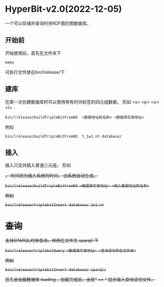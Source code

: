# HyperBit-v2.0(2022-12-05)
一个可以存储并查询时序RDF图的图数据库。
## 开始前
开始使用前，首先在文件夹下
``` shell 
make
```
可执行文件放在bin/lrelease/下
## 建库
在第一次创建数据库时可以使用带有时间标签的四元组数据， 形如 \<s\> \<p\> \<o\> \<t> . 
``` shell
bin/lrelease/buildTripleBitFromN3  <数据地址和名称> <数据库存放地址>
```
例如
``` shell
bin/lrelease/buildTripleBitFromN3  t_1w1.nt database/
```
## 插入
插入只支持插入普通三元组， 形如 <s> <p> <o> ， 时间则为插入系统的时间， 由系统自动生成。

``` shell
bin/lrelease/buildTripleBitFromN3 <数据库存放地址> <插入数据地址和名称>
```

例如
``` shell
bin/lrelease/triplebitInsert database/ 1w1.nt
```
# 查询
支持SPARQL时序查询，样例在文件夹 sparql/ 下

``` shell
bin/lrelease/triplebitQuery <数据库存放地址> <查询语句所在文件夹>
```

例如
``` shell
bin/lrelease/triplebitInsert database/ sparql/
```

首先会加载数据库 loading...
加载完成后，出现“ >> ” 提示输入查询语句文件。